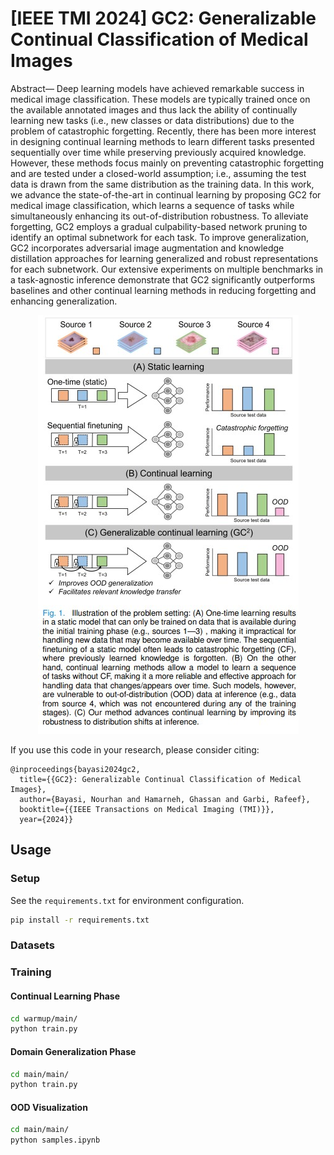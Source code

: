 # [IEEE TMI 2024] GC2: Generalizable Continual Classification of Medical Images
Abstract— Deep learning models have achieved remarkable success in medical image classification. These models are typically trained once on the available annotated images and thus lack the ability of continually learning new tasks (i.e., new classes or data distributions) due to the problem of catastrophic forgetting. Recently, there has been more interest in designing continual learning methods to learn different tasks presented sequentially over time while preserving previously acquired knowledge. However, these methods focus mainly on preventing catastrophic forgetting and are tested under a closed-world assumption; i.e., assuming the test data is drawn from the same distribution as the training data. In this work, we advance the state-of-the-art in continual learning by proposing GC2 for medical image classification, which learns a sequence of tasks while simultaneously enhancing its out-of-distribution robustness. To alleviate forgetting, GC2 employs a gradual culpability-based network pruning to identify an optimal subnetwork for each task. To improve generalization, GC2 incorporates adversarial image augmentation and knowledge distillation approaches for learning generalized and robust representations for each subnetwork. Our extensive experiments on multiple benchmarks in a task-agnostic inference demonstrate that GC2 significantly outperforms baselines and other continual learning methods in reducing forgetting and enhancing generalization. 

<center>

![alt text](Screenshot%202024-03-10%20231631.jpg)

</center>

If you use this code in your research, please consider citing:

```text
@inproceedings{bayasi2024gc2,
  title={{GC2}: Generalizable Continual Classification of Medical Images},
  author={Bayasi, Nourhan and Hamarneh, Ghassan and Garbi, Rafeef},
  booktitle={{IEEE Transactions on Medical Imaging (TMI)}},
  year={2024}}
```

## Usage

### Setup
See the `requirements.txt` for environment configuration. 
```bash
pip install -r requirements.txt
```

### Datasets


### Training

#### Continual Learning Phase
```bash
cd warmup/main/
python train.py
```

#### Domain Generalization Phase
```bash
cd main/main/
python train.py
```

#### OOD Visualization
```bash
cd main/main/
python samples.ipynb
```